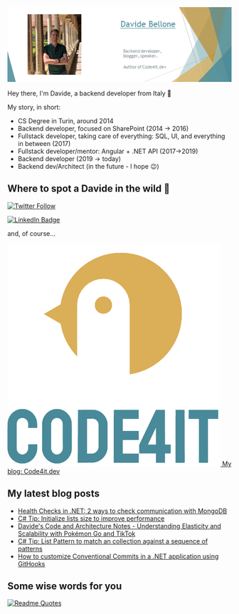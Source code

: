 ![Profile banner](./DavideBellone.png)

Hey there, I'm Davide, a backend developer from Italy 🤏 

My story, in short:

* CS Degree in Turin, around 2014
* Backend developer, focused on SharePoint (2014 -> 2016)
* Fullstack developer, taking care of everything: SQL, UI, and everything in between (2017)
* Fullstack developer/mentor: Angular + .NET API (2017->2019)
* Backend developer (2019 -> today)
* Backend dev/Architect (in the future - I hope 😉)

## Where to spot a Davide in the wild 🦏

[![Twitter Follow](https://img.shields.io/twitter/follow/BelloneDavide?label=Let%27s%20get%20in%20touch%20on%20Twitter&style=social)](https://twitter.com/BelloneDavide)

[![LinkedIn Badge](https://img.shields.io/badge/LinkedIn-Profile-informational?style=social&logo=linkedin)](https://www.linkedin.com/in/bellonedavide/)

and, of course...

[![Personal blog](./logo_small.png) My blog: Code4it.dev](https://www.code4it.dev/)


## My latest blog posts

<!-- BLOG-POST-LIST:START -->
- [Health Checks in .NET: 2 ways to check communication with MongoDB](https://www.code4it.dev/blog/mongodb-healthcheck)
- [C# Tip: Initialize lists size to improve performance](https://www.code4it.dev/csharptips/initialize-lists-size)
- [Davide&#39;s Code and Architecture Notes - Understanding Elasticity and Scalability with Pokémon Go and TikTok](https://www.code4it.dev/architecture-notes/elasticity-vs-scalability)
- [C# Tip: List Pattern to match an collection against a sequence of patterns](https://www.code4it.dev/csharptips/list-pattern)
- [How to customize Conventional Commits in a .NET application using GitHooks](https://www.code4it.dev/blog/conventional-commit-with-githooks)
<!-- BLOG-POST-LIST:END -->



## Some wise words for you

[![Readme Quotes](https://quotes-github-readme.vercel.app/api?type=horizontal&theme=light)](https://github.com/piyushsuthar/github-readme-quotes)
